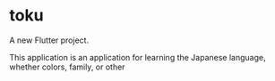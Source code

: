 # toku

A new Flutter project.

This application is an application for learning the Japanese language, whether colors, family, or other

